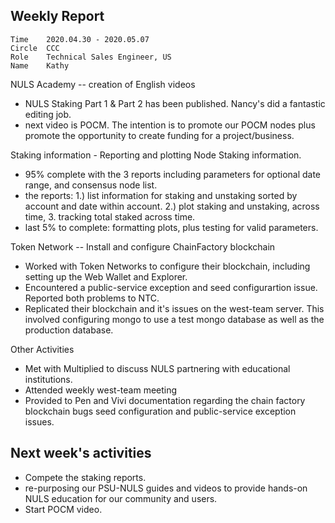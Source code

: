 ## Weekly Report
```
Time	2020.04.30 - 2020.05.07
Circle	CCC
Role	Technical Sales Engineer, US
Name	Kathy
```


NULS Academy -- creation of English videos
- NULS Staking Part 1 & Part 2 has been published.  Nancy's did a fantastic editing job.
- next video is POCM.  The intention is to promote our POCM nodes plus promote the opportunity to create funding for a project/business. 


Staking information - Reporting and plotting Node Staking information.
- 95% complete with the 3 reports including parameters for optional date range, and consensus node list.
- the reports: 1.) list information for staking and unstaking sorted by account and date within account. 2.) plot staking and unstaking, across time, 3. tracking total staked across time.
- last 5% to complete: formatting plots, plus testing for valid parameters.

Token Network -- Install and configure ChainFactory blockchain 
- Worked with Token Networks to configure their blockchain, including setting up the Web Wallet and Explorer.
- Encountered a public-service exception and seed configurartion issue.  Reported both problems to NTC.
- Replicated their blockchain and it's issues on the west-team server.  This involved configuring mongo to use a test mongo database as well as the production database.  

Other Activities
- Met with Multiplied to discuss NULS partnering with educational institutions. 
- Attended weekly west-team meeting 
- Provided to Pen and Vivi documentation regarding the chain factory blockchain bugs seed configuration and public-service exception issues.


## Next week's activities 
- Compete the staking reports.
- re-purposing our PSU-NULS guides and videos to provide hands-on NULS education for our community and users.
- Start POCM video.





